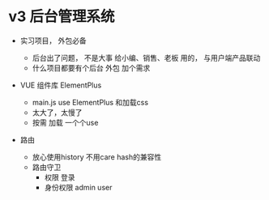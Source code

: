 # v3 后台管理系统 

- 实习项目， 外包必备
    - 后台出了问题， 不是大事
        给小编、销售、老板 用的， 与用户端产品联动 
    - 什么项目都要有个后台 
        外包 加个需求 

- VUE 组件库 ElementPlus 
    - main.js use  ElementPlus 和加载css 
    - 太大了，太慢了
    - 按需 加载  一个个use 

- 路由 
    - 放心使用history  不用care hash的兼容性
    - 路由守卫
        - 权限  登录
        - 身份权限  admin user 
